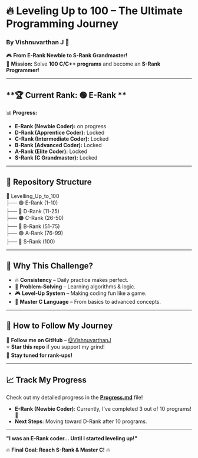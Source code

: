 # **🔥 Leveling Up to 100 – The Ultimate Programming Journey**
### **By Vishnuvarthan J** 🚀

🎮 **From E-Rank Newbie to S-Rank Grandmaster!**  
🚀 **Mission:** Solve **100 C/C++ programs** and become an **S-Rank Programmer!**  

---

## **🏆 Current Rank: 🟢 E-Rank **  
📊 **Progress:**  
- **E-Rank (Newbie Coder):**  on progress  
- **D-Rank (Apprentice Coder):** Locked  
- **C-Rank (Intermediate Coder):** Locked  
- **B-Rank (Advanced Coder):** Locked  
- **A-Rank (Elite Coder):** Locked  
- **S-Rank (C Grandmaster):** Locked  

---

## **📂 Repository Structure**
📂 Levelling_Up_to_100  
 ├── 🟢 E-Rank (1-10)  
 ├── 🔵 D-Rank (11-25)  
 ├── 🟠 C-Rank (26-50)  
 ├── 🔴 B-Rank (51-75)  
 ├── 🟣 A-Rank (76-99)  
 ├── 🖤 S-Rank (100)  

---

## **🎯 Why This Challenge?**
- 🔥 **Consistency** – Daily practice makes perfect.  
- 🧠 **Problem-Solving** – Learning algorithms & logic.  
- 🎮 **Level-Up System** – Making coding fun like a game.  
- 🚀 **Master C Language** – From basics to advanced concepts.  

---

## **🚀 How to Follow My Journey**  
📢 **Follow me on GitHub** – [@VishnuvarthanJ](https://github.com/your-username)  
⭐ **Star this repo** if you support my grind!  
📌 **Stay tuned for rank-ups!**  

---

## **📈 Track My Progress**
Check out my detailed progress in the **[Progress.md](Progress.md)** file!  
- **E-Rank (Newbie Coder)**: Currently, I’ve completed 3 out of 10 programs! 🎉  
- **Next Steps**: Moving toward D-Rank after 10 programs.  

---

**"I was an E-Rank coder… Until I started leveling up!"**  

🔥 **Final Goal: Reach S-Rank & Master C!** 🔥
